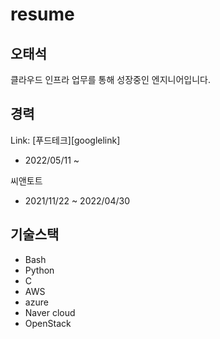 resume
=============

오태석
-------------
클라우드 인프라 업무를 통해 성장중인 엔지니어입니다.

경력
-------------
Link: [푸드테크][googlelink]

[foodtechlink]: https://www.foodtechkorea.com
- 2022/05/11 ~

씨앤토트
- 2021/11/22 ~ 2022/04/30


기술스택
-------------
- Bash
- Python
- C
- AWS
- azure
- Naver cloud
- OpenStack
